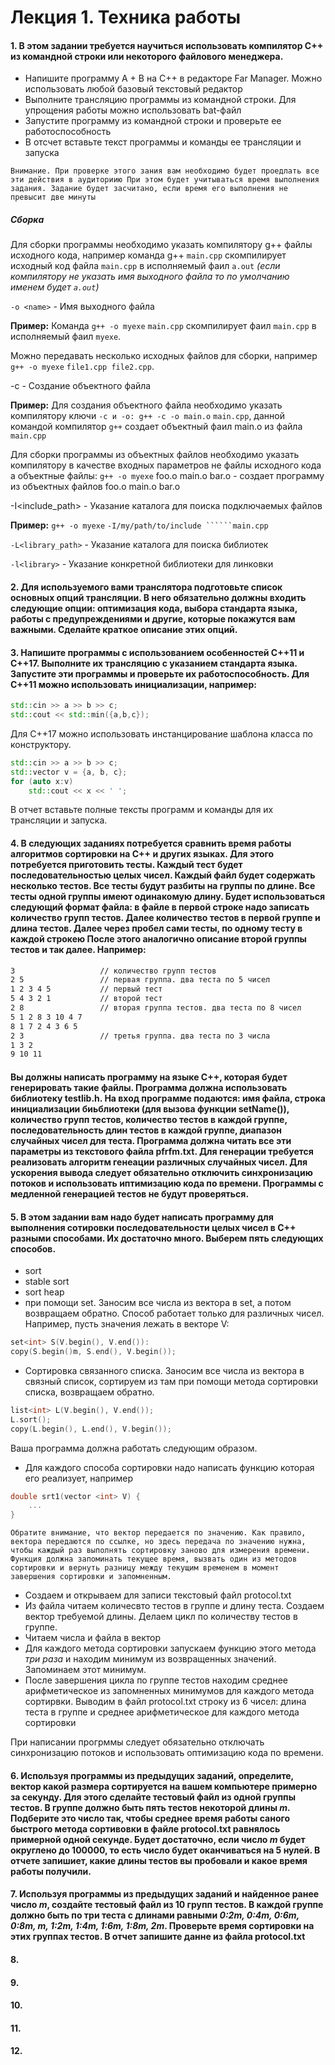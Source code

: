 # Лекция 1. Техника работы

#### 1. В этом задании требуется научиться использовать компилятор C++ из командной строки или некоторого файлового менеджера.

* Напишите программу A + B на C++ в редакторе Far Manager. Можно использовать любой базовый текстовый редактор
* Выполните трансляцию программы из командной строки. Для упрощения работы можно использовать bat-файл
* Запустите программу из командной строки и проверьте ее работоспособность
* В отсчет вставьте текст программы и команды ее трансляции и запуска
```
Внимание. При проверке этого зания вам необходимо будет проедлать все эти действия в аудиториию При этом будет учитываться время выполнения задания. Задание будет засчитано, если время его выполнения не превысит две минуты
```
##### Сборка
Для сборки программы необходимо указать компилятору g++ файлы исходного кода, например команда g++ ```main.cpp``` скомпилирует исходный код файла ```main.cpp``` в исполняемый фаил ```a.out``` *(если компилятору не указать имя выходного файла то по умолчанию именем будет ```a.out```)*

```-o <name>``` - Имя выходного файла

**Пример:** Команда ```g++ -o myexe``` ```main.cpp``` скомпилирует фаил ```main.cpp``` в исполняемый фаил ```myexe```.

Можно передавать несколько исходных файлов для сборки, например ```g++ -o myexe``` ```file1.cpp file2.cpp```.

-c - Создание объектного файла

**Пример:** Для создания объектного файла необходимо указать компилятору ключи ```-c и -o: g++ -c -o main.o``` ```main.cpp```, данной командой компилятор ```g++``` создает объектный фаил main.o из файла ```main.cpp```

Для сборки программы из объектных файлов необходимо указать компилятору в качестве входных параметров не файлы исходного кода а объектные файлы: ```g++ -o myexe``` foo.o main.o bar.o - создает программу из объектных файлов foo.o main.o bar.o

-I<include_path> - Указание каталога для поиска подключаемых файлов

**Пример:** ```g++ -o myexe``` ```-I/my/path/to/include ``````main.cpp```

```-L<library_path>``` - Указание каталога для поиска библиотек

```-l<library>``` - Указание конкретной библиотеки для линковки

#### 2. Для используемого вами транслятора подготовьте список основных опций трансляции. В него обязательно должны входить следующие опции: оптимизация кода, выбора стандарта языка, работы с предупреждениями и другие, которые покажутся вам важными. Сделайте краткое описание этих опций. 



#### 3. Напишите программы с использованием особенностей С++11 и С++17. Выполните их трансляцию с указанием стандарта языка. Запустите эти программы и проверьте их работоспособность. Для С++11 можно использовать инициализации, на**пример:** 

```cpp
std::cin >> a >> b >> c;
std::cout << std::min({a,b,c});
```

Для С++17 можно использовать инстанцирование шаблона класса по конструктору.

```cpp
std::cin >> a >> b >> c;
std::vector v = {a, b, c};
for (auto x:v)
    std::cout << x << ' ';
```

В отчет вставьте полные тексты программ и команды для их трансляции и запуска.

#### 4. В следующих заданиях потребуется сравнить время работы алгоритмов сортировки на С++ и других языках. Для этого потребуется приготовить тесты. Каждый тест будет последовательностью целых чисел. Каждый файл будет содержать несколько тестов. Все тесты будут разбиты на группы по длине. Все тесты одной группы имеют одинакомую длину. Будет использоваться следующий формат файла: в файле в первой строке надо записать количество групп тестов. Далее количество тестов в первой группе и длина тестов. Далее через пробел сами тесты, по одному тесту в каждой строкею После этого аналогично описание второй группы тестов и так далее. На**пример:**

```txt
3                   // количество групп тестов
2 5                 // первая группа. два теста по 5 чисел
1 2 3 4 5           // первый тест
5 4 3 2 1           // второй тест
2 8                 // вторая группа тестов. два теста по 8 чисел
5 1 2 8 3 10 4 7
8 1 7 2 4 3 6 5 
2 3                 // третья группа. два теста по 3 числа
1 3 2 
9 10 11 
```
#### Вы должны написать программу на языке С++, которая будет генерировать такие файлы. Программа должна использовать библиотеку testlib.h. На вход программе подаются: имя файла, строка инициализации биьблиотеки (для вызова функции setName()), количество групп тестов, количество тестов в каждой группе, последовательность длин тестов в каждой группе, диапазон случайных чисел для теста. Программа должна читать все эти параметры из текстового файла pfrfm.txt. Для генерации требуется реализовать алгоритм генеации различных случайных чисел. Для ускорения вывода следует обязательно отключить синхронизацию потоков и использовать иптимизацию кода по времени. Программы с медленной генерацией тестов не будут проверяться. 

#### 5. В этом задании вам надо будет написать программу для выполнения сотировки последовательности целых чисел в С++ разными способами. Их достаточно много. Выберем пять следующих способов. 

* sort
* stable sort
* sort heap
* при помощи set. Заносим все числа из вектора в set, а потом возвращаем обратно. Способ работает только для различных чисел. Например, пусть значения лежать в векторе V:

```cpp
set<int> S(V.begin(), V.end()):
copy(S.begin()m, S.end(), V.begin());
```
* Сортировка связанного списка. Заносим все числа из вектора в связный список, сортируем из там при помощи метода сортировки списка, возвращаем обратно.

```cpp
list<int> L(V.begin(), V.end());
L.sort();
copy(L.begin(), L.end(), V.begin());
```
Ваша программа должна работать следующим образом. 

* Для каждого способа сортировки надо написать функцию которая его реализует, например

```cpp
double srt1(vector <int> V) {
    ...
}
```
    Обратите внимание, что вектор передается по значению. Как правило, вектора передаются по ссылке, но здесь передача по значению нужна, чтобы каждый раз выполнять сортировку заново для измерения времени. Функция должна запоминать текущее время, вызвать один из методов сортировки и вернуть разницу между текущим временем в момент завершения сортировки и запомненным. 

* Создаем и открываем для записи текстовый файл protocol.txt 
* Из файла читаем количесвто тестов в группе и длину теста. Создаем вектор требуемой длины. Делаем цикл по количеству тестов в группе. 
* Читаем числа и файла в вектор
* Для каждого метода сортировки запускаем функцию этого метода *три раза* и находим минимум из возвращенных значений. Запоминаем этот минимум. 
* После завершения цикла по группе тестов находим среднее арифметическое из запомненных минимумов для каждого метода сортирвки. Выводим в файл protocol.txt строку из 6 чисел: длина теста в группе и среднее арифметическое для каждого метода сортировки 

При написании прогрммы следует обязательно отключать синхронизацию потоков и использовать оптимизацию кода по времени. 

#### 6. Используя программы из предыдущих заданий, определите, вектор какой размера сортируется на вашем компьютере примерно за секунду. Для этого сделайте тестовый файл из одной группы тестов. В группе должно быть пять тестов некоторой длины *m*. Подберите это число так, чтобы среднее время работы саного быстрого метода сортивовки в файле protocol.txt равнялось примерной одной секунде. Будет достаточно, если число *m* будет округлено до 100000, то есть число будет оканчиваться на 5 нулей. В отчете запишиет, какие длины тестов вы пробовали и какое время работы получили. 

#### 7. Используя программы из предыдущих заданий и найденное ранее число *m*, создайте тестовый файл из 10 групп тестов. В каждой группе должно быть по три теста с длинами равными *0:2m, 0:4m, 0:6m, 0:8m, m, 1:2m, 1:4m, 1:6m, 1:8m, 2m*. Проверьте время сортировки на этих группах тестов. В отчет запишите данне из файла protocol.txt

#### 8. 


#### 9.
#### 10.
#### 11.
#### 12.

